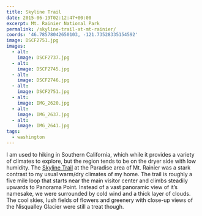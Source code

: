 ```yaml
---
title: Skyline Trail
date: 2015-06-19T02:12:47+00:00
excerpt: Mt. Rainier National Park
permalink: /skyline-trail-at-mt-rainier/
coords: '46.78578042650103, -121.73528335154592'
image: DSCF2751.jpg
images:
  - alt: 
    image: DSCF2737.jpg
  - alt: 
    image: DSCF2745.jpg
  - alt: 
    image: DSCF2746.jpg
  - alt: 
    image: DSCF2751.jpg
  - alt: 
    image: IMG_2620.jpg
  - alt: 
    image: IMG_2637.jpg
  - alt: 
    image: IMG_2641.jpg
tags:
  - washington
---
```

I am used to hiking in Southern California, which while it provides a variety of climates to explore, but the region tends to be on the dryer side with low humidity. The <a href="http://www.nps.gov/mora/planyourvisit/skyline-trail.htm">Skyline Trail</a> at the Paradise area of Mt. Rainier was a stark contrast to my usual warm/dry climates of my home. The trail is roughly a five mile loop that starts near the main visitor center and climbs steadily upwards to Panorama Point. Instead of a vast panoramic view of it’s namesake, we were surrounded by cold wind and a thick layer of clouds. The cool skies, lush fields of flowers and greenery with close-up views of the Nisqualley Glacier were still a treat though.

